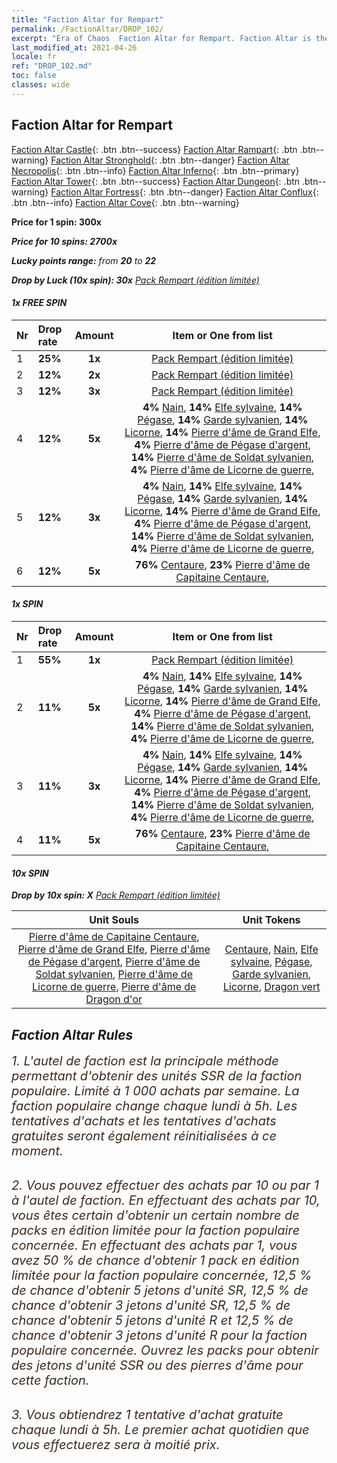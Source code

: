 ```yaml
---
title: "Faction Altar for Rempart"
permalink: /FactionAltar/DROP_102/
excerpt: "Era of Chaos  Faction Altar for Rempart. Faction Altar is the primary method for obtaining SSR units from the popular faction. Limited to 1,000 purchases each week. The popular faction changes at 05:00 every Monday. Purchase attempts and free purchase attempts will also reset then."
last_modified_at: 2021-04-26
locale: fr
ref: "DROP_102.md"
toc: false
classes: wide
---
```


##  Faction Altar for **Rempart**

  [Faction Altar Castle](/fr/FactionAltar/DROP_101/){: .btn .btn--success} [Faction Altar Rampart](/fr/FactionAltar/DROP_102/){: .btn .btn--warning} [Faction Altar Stronghold](/fr/FactionAltar/DROP_103/){: .btn .btn--danger} [Faction Altar Necropolis](/fr/FactionAltar/DROP_104/){: .btn .btn--info} [Faction Altar Inferno](/fr/FactionAltar/DROP_105/){: .btn .btn--primary} [Faction Altar Tower](/fr/FactionAltar/DROP_106/){: .btn .btn--success} [Faction Altar Dungeon](/fr/FactionAltar/DROP_107/){: .btn .btn--warning} [Faction Altar Fortress](/fr/FactionAltar/DROP_108/){: .btn .btn--danger} [Faction Altar Conflux](/fr/FactionAltar/DROP_109/){: .btn .btn--info} [Faction Altar Cove](/fr/FactionAltar/DROP_112/){: .btn .btn--warning} 

  **Price for 1 spin: 300x** <i class="fas fa-gem"/>

  **Price for 10 spins: 2700x** <i class="fas fa-gem"/>

  **Lucky points range:** from **20** to **22**

  **Drop by Luck (10x spin): 30x** [Pack Rempart (édition limitée)](/ItemsFR/con_2101/)

####  1x FREE SPIN 

  |    Nr    |  Drop rate  |  Amount   |   Item or One from list  |
  |:---------|:------------|:---------:|:------------------------:|
  | 1 | **25%** | **1x** | [Pack Rempart (édition limitée)](/ItemsFR/con_2101/) |
  | 2 | **12%** | **2x** | [Pack Rempart (édition limitée)](/ItemsFR/con_2101/) |
  | 3 | **12%** | **3x** | [Pack Rempart (édition limitée)](/ItemsFR/con_2101/) |
  | 4 | **12%** | **5x** |  **4%** [Nain](/ItemsFR/unt_200/),  **14%** [Elfe sylvaine](/ItemsFR/unt_201/),  **14%** [Pégase](/ItemsFR/unt_202/),  **14%** [Garde sylvanien](/ItemsFR/unt_203/),  **14%** [Licorne](/ItemsFR/unt_204/),  **14%** [Pierre d'âme de Grand Elfe](/ItemsFR/unt_291/),  **4%** [Pierre d'âme de Pégase d'argent](/ItemsFR/unt_292/),  **14%** [Pierre d'âme de Soldat sylvanien](/ItemsFR/unt_293/),  **4%** [Pierre d'âme de Licorne de guerre](/ItemsFR/unt_294/),  |
  | 5 | **12%** | **3x** |  **4%** [Nain](/ItemsFR/unt_200/),  **14%** [Elfe sylvaine](/ItemsFR/unt_201/),  **14%** [Pégase](/ItemsFR/unt_202/),  **14%** [Garde sylvanien](/ItemsFR/unt_203/),  **14%** [Licorne](/ItemsFR/unt_204/),  **14%** [Pierre d'âme de Grand Elfe](/ItemsFR/unt_291/),  **4%** [Pierre d'âme de Pégase d'argent](/ItemsFR/unt_292/),  **14%** [Pierre d'âme de Soldat sylvanien](/ItemsFR/unt_293/),  **4%** [Pierre d'âme de Licorne de guerre](/ItemsFR/unt_294/),  |
  | 6 | **12%** | **5x** |  **76%** [Centaure](/ItemsFR/unt_199/),  **23%** [Pierre d'âme de Capitaine Centaure](/ItemsFR/unt_290/),  |


####  1x SPIN 

  |    Nr    |  Drop rate  |  Amount   |   Item or One from list  |
  |:---------|:------------|:---------:|:------------------------:|
  | 1 | **55%** | **1x** | [Pack Rempart (édition limitée)](/ItemsFR/con_2101/) |
  | 2 | **11%** | **5x** |  **4%** [Nain](/ItemsFR/unt_200/),  **14%** [Elfe sylvaine](/ItemsFR/unt_201/),  **14%** [Pégase](/ItemsFR/unt_202/),  **14%** [Garde sylvanien](/ItemsFR/unt_203/),  **14%** [Licorne](/ItemsFR/unt_204/),  **14%** [Pierre d'âme de Grand Elfe](/ItemsFR/unt_291/),  **4%** [Pierre d'âme de Pégase d'argent](/ItemsFR/unt_292/),  **14%** [Pierre d'âme de Soldat sylvanien](/ItemsFR/unt_293/),  **4%** [Pierre d'âme de Licorne de guerre](/ItemsFR/unt_294/),  |
  | 3 | **11%** | **3x** |  **4%** [Nain](/ItemsFR/unt_200/),  **14%** [Elfe sylvaine](/ItemsFR/unt_201/),  **14%** [Pégase](/ItemsFR/unt_202/),  **14%** [Garde sylvanien](/ItemsFR/unt_203/),  **14%** [Licorne](/ItemsFR/unt_204/),  **14%** [Pierre d'âme de Grand Elfe](/ItemsFR/unt_291/),  **4%** [Pierre d'âme de Pégase d'argent](/ItemsFR/unt_292/),  **14%** [Pierre d'âme de Soldat sylvanien](/ItemsFR/unt_293/),  **4%** [Pierre d'âme de Licorne de guerre](/ItemsFR/unt_294/),  |
  | 4 | **11%** | **5x** |  **76%** [Centaure](/ItemsFR/unt_199/),  **23%** [Pierre d'âme de Capitaine Centaure](/ItemsFR/unt_290/),  |


####  10x SPIN 

  **Drop by 10x spin: X** [Pack Rempart (édition limitée)](/ItemsFR/con_2101/)

  |    Unit Souls    |  Unit Tokens  |
  |:----------------:|:-------------:|
  | [Pierre d'âme de Capitaine Centaure](/ItemsFR/unt_290/), [Pierre d'âme de Grand Elfe](/ItemsFR/unt_291/), [Pierre d'âme de Pégase d'argent](/ItemsFR/unt_292/), [Pierre d'âme de Soldat sylvanien](/ItemsFR/unt_293/), [Pierre d'âme de Licorne de guerre](/ItemsFR/unt_294/), [Pierre d'âme de Dragon d'or](/ItemsFR/unt_295/) | [Centaure](/ItemsFR/unt_199/), [Nain](/ItemsFR/unt_200/), [Elfe sylvaine](/ItemsFR/unt_201/), [Pégase](/ItemsFR/unt_202/), [Garde sylvanien](/ItemsFR/unt_203/), [Licorne](/ItemsFR/unt_204/), [Dragon vert](/ItemsFR/unt_205/) |



## Faction Altar Rules

  <span style="color: #3c2a1e;font-size:20px">1. L'autel de faction est la principale méthode permettant d'obtenir des unités SSR de la faction populaire. Limité à 1 000 achats par semaine. La faction populaire change chaque lundi à 5h. Les tentatives d'achats et les tentatives d'achats gratuites seront également réinitialisées à ce moment. </span><br/>

<br/>  <span style="color: #3c2a1e;font-size:20px">2. Vous pouvez effectuer des achats par 10 ou par 1 à l'autel de faction. En effectuant des achats par 10, vous êtes certain d'obtenir un certain nombre de packs en édition limitée pour la faction populaire concernée. En effectuant des achats par 1, vous avez 50 % de chance d'obtenir 1 pack en édition limitée pour la faction populaire concernée, 12,5 % de chance d'obtenir 5 jetons d'unité SR, 12,5 % de chance d'obtenir 3 jetons d'unité SR, 12,5 % de chance d'obtenir 5 jetons d'unité R et 12,5 % de chance d'obtenir 3 jetons d'unité R pour la faction populaire concernée. Ouvrez les packs pour obtenir des jetons d'unité SSR ou des pierres d'âme pour cette faction.</span><br/>

<br/>  <span style="color: #3c2a1e;font-size:20px">3. Vous obtiendrez 1 tentative d'achat gratuite chaque lundi à 5h. Le premier achat quotidien que vous effectuerez sera à moitié prix.</span><br/>

<br/>